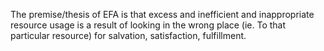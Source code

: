 The premise/thesis of EFA is that excess and inefficient and inappropriate resource usage is a result of looking in the wrong place (ie. To that particular resource) for salvation, satisfaction, fulfillment.